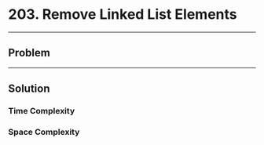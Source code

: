 # 203. Remove Linked List Elements

---

## Problem

---

## Solution

### Time Complexity

### Space Complexity